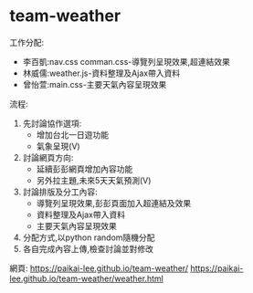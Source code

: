 # team-weather
工作分配:  
 * 李百凱:nav.css comman.css-導覽列呈現效果,超連結效果  
 * 林威儒:weather.js-資料整理及Ajax帶入資料  
 * 曾怡萱:main.css-主要天氣內容呈現效果  
 
流程:  
 1. 先討論協作選項:  
    * 增加台北一日遊功能
    * 氣象呈現(V)
 2. 討論網頁方向:
    * 延續彭彭網頁增加內容功能
    * 另外拉主題,未來5天天氣預測(V)
 3. 討論排版及分工內容:
    * 導覽列呈現效果,彭彭頁面加入超連結及效果
    * 資料整理及Ajax帶入資料
    * 主要天氣內容呈現效果 
 4. 分配方式,以python random隨機分配
 5. 各自完成內容上傳,檢查討論並對修改

網頁:
https://paikai-lee.github.io/team-weather/
https://paikai-lee.github.io/team-weather/weather.html
